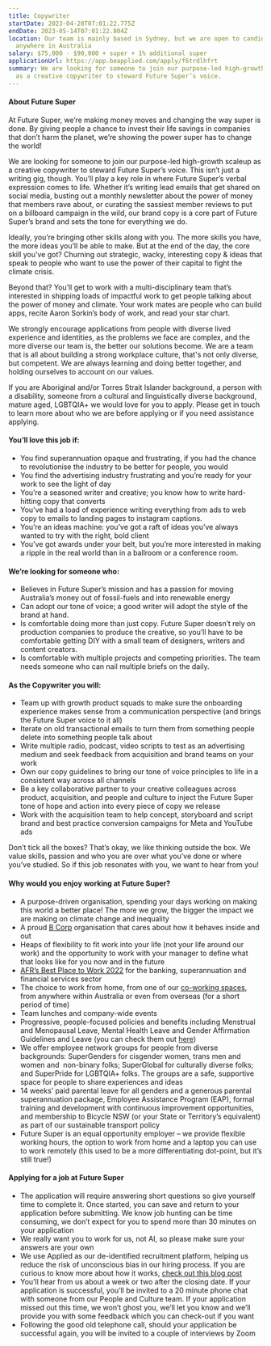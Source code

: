 ```yaml
---
title: Copywriter
startDate: 2023-04-28T07:01:22.775Z
endDate: 2023-05-14T07:01:22.804Z
location: Our team is mainly based in Sydney, but we are open to candidates from
  anywhere in Australia
salary: $75,000 - $90,000 + super + 1% additional super
applicationUrl: https://app.beapplied.com/apply/f6trdlhfrt
summary: We are looking for someone to join our purpose-led high-growth scaleup
  as a creative copywriter to steward Future Super’s voice.
---
```

#### About Future Super

At Future Super, we’re making money moves and changing the way super is done. By giving people a chance to invest their life savings in companies that don’t harm the planet, we’re showing the power super has to change the world! 

We are looking for someone to join our purpose-led high-growth scaleup as a creative copywriter to steward Future Super’s voice. This isn’t just a writing gig, though. You’ll play a key role in where Future Super’s verbal expression comes to life. Whether it’s writing lead emails that get shared on social media, busting out a monthly newsletter about the power of money that members rave about, or curating the sassiest member reviews to put on a billboard campaign in the wild, our brand copy is a core part of Future Super’s brand and sets the tone for everything we do.

Ideally, you’re bringing other skills along with you. The more skills you have, the more ideas you’ll be able to make. But at the end of the day, the core skill you’ve got? Churning out strategic, wacky, interesting copy & ideas that speak to people who want to use the power of their capital to fight the climate crisis.

Beyond that? You’ll get to work with a multi-disciplinary team that’s interested in shipping loads of impactful work to get people talking about the power of money and climate. Your work mates are people who can build apps, recite Aaron Sorkin’s body of work, and read your star chart.

We strongly encourage applications from people with diverse lived experience and identities, as the problems we face are complex, and the more diverse our team is, the better our solutions become. We are a team that is all about building a strong workplace culture, that's not only diverse, but competent. We are always learning and doing better together, and holding ourselves to account on our values.

If you are Aboriginal and/or Torres Strait Islander background, a person with a disability, someone from a cultural and linguistically diverse background, mature aged, LGBTQIA+ we would love for you to apply. Please get in touch to learn more about who we are before applying or if you need assistance applying.

#### You’ll love this job if:

* You find superannuation opaque and frustrating, if you had the chance to revolutionise the industry to be better for people, you would 
* You find the advertising industry frustrating and you’re ready for your work to see the light of day
* You’re a seasoned writer and creative; you know how to write hard-hitting copy that converts
* You’ve had a load of experience writing everything from ads to web copy to emails to landing pages to instagram captions. 
* You’re an ideas machine: you’ve got a raft of ideas you’ve always wanted to try with the right, bold client
* You’ve got awards under your belt, but you’re more interested in making a ripple in the real world than in a ballroom or a conference room.

#### We’re looking for someone who:

* Believes in Future Super’s mission and has a passion for moving Australia’s money out of fossil-fuels and into renewable energy 
* Can adopt our tone of voice; a good writer will adopt the style of the brand at hand.
* Is comfortable doing more than just copy. Future Super doesn’t rely on production companies to produce the creative, so you’ll have to be comfortable getting DIY with a small team of designers, writers and content creators. 
* Is comfortable with multiple projects and competing priorities. The team needs someone who can nail multiple briefs on the daily. 

#### As the Copywriter you will:

* Team up with growth product squads to make sure the onboarding experience makes sense from a communication perspective (and brings the Future Super voice to it all)
* Iterate on old transactional emails to turn them from something people delete into something people talk about
* Write multiple radio, podcast, video scripts to test as an advertising medium and seek feedback from acquisition and brand teams on your work
* Own our copy guidelines to bring our tone of voice principles to life in a consistent way across all channels
* Be a key collaborative partner to your creative colleagues across product, acquisition, and people and culture to inject the Future Super tone of hope and action into every piece of copy we release
* Work with the acquisition team to help concept, storyboard and script brand and best practice conversion campaigns for Meta and YouTube ads

Don’t tick all the boxes? That’s okay, we like thinking outside the box. We value skills, passion and who you are over what you’ve done or where you’ve studied. So if this job resonates with you, we want to hear from you!

#### Why would you enjoy working at Future Super?

* A purpose-driven organisation, spending your days working on making this world a better place! The more we grow, the bigger the impact we are making on climate change and inequality
* A proud [B Corp](https://www.bcorporation.net/en-us/certification) organisation that cares about how it behaves inside and out
* Heaps of flexibility to fit work into your life (not your life around our work) and the opportunity to work with your manager to define what that looks like for you now and in the future
* [AFR’s Best Place to Work 2022](https://www.afr.com/work-and-careers/workplace/employee-benefits-catapult-future-super-to-the-top-of-the-ladder-20220421-p5af6m) for the banking, superannuation and financial services sector 
* The choice to work from home, from one of our [co-working spaces](https://www.hubaustralia.com/), from anywhere within Australia or even from overseas (for a short period of time)
* Team lunches and company-wide events
* Progressive, people-focused policies and benefits including Menstrual and Menopausal Leave, Mental Health Leave and Gender Affirmation Guidelines and Leave (you can check them out [here](https://www.futuresuper.com.au/purpose/))
* We offer employee network groups for people from diverse backgrounds: SuperGenders for cisgender women, trans men and women and  non-binary folks; SuperGlobal for culturally diverse folks; and SuperPride for LGBTQIA+ folks. The groups are a safe, supportive space for people to share experiences and ideas  
* 14 weeks’ paid parental leave for all genders and a generous parental superannuation package, Employee Assistance Program (EAP), formal training and development with continuous improvement opportunities, and membership to Bicycle NSW (or your State or Territory’s equivalent) as part of our sustainable transport policy
* Future Super is an equal opportunity employer – we provide flexible working hours, the option to work from home and a laptop you can use to work remotely (this used to be a more differentiating dot-point, but it’s still true!)

#### Applying for a job at Future Super

* The application will require answering short questions so give yourself time to complete it. Once started, you can save and return to your application before submitting. We know job hunting can be time consuming, we don’t expect for you to spend more than 30 minutes on your application
* We really want you to work for us, not AI, so please make sure your answers are your own
* We use Applied as our de-identified recruitment platform, helping us reduce the risk of unconscious bias in our hiring process. If you are curious to know more about how it works, [check out this blog post](https://www.linkedin.com/pulse/how-de-identified-recruitment-improving-diversity-our-veronica/?trackingId=0MnwcX%2BBRQSOTl0oogaIbA%3D%3D)
* You’ll hear from us about a week or two after the closing date. If your application is successful, you’ll be invited to a 20 minute phone chat with someone from our People and Culture team. If your application missed out this time, we won’t ghost you, we’ll let you know and we’ll provide you with some feedback which you can check-out if you want
* Following the good old telephone call, should your application be successful again, you will be invited to a couple of interviews by Zoom